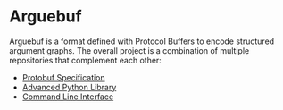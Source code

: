 # Arguebuf

Arguebuf is a format defined with Protocol Buffers to encode structured argument graphs.
The overall project is a combination of multiple repositories that complement each other:

- [Protobuf Specification](https://buf.build/recap/arg-services/docs/main:arg_services.graph.v1)
- [Advanced Python Library](https://github.com/recap-utr/arguebuf-python)
- [Command Line Interface](https://github.com/recap-utr/arguebuf-cli)
